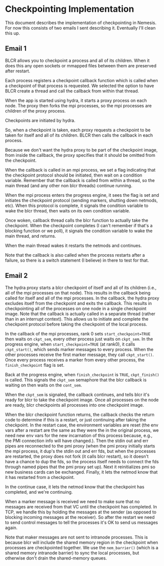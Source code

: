 # Checkpointing Implementation

This document describes the implementation of checkpointing in Nemesis.
For now this consists of two emails I sent describing it. Eventually
I'll clean this up.

## Email 1

BLCR allows you to checkpoint a process and all of its children. When it
does this any open sockets or mmapped files between them are preserved
after restart.

Each process registers a checkpoint callback function which is called
when a checkpoint of that process is requested. We selected the option
to have BLCR create a thread and call the callback from within that
thread.

When the app is started using hydra, it starts a proxy process on each
node. The proxy then forks the mpi processes, so the mpi processes are
children of the proxy process.

Checkpoints are initiated by hydra.

So, when a checkpoint is taken, each proxy requests a checkpoint to be
taken for itself and all of its children. BLCR then calls the callback
in each process.

Because we don't want the hydra proxy to be part of the checkpoint
image, from inside the callback, the proxy specifies that it should be
omitted from the checkpoint.

When the callback is called in an mpi process, we set a flag indicating
that the checkpoint protocol should be initiated, then wait on a
condition variable. Remember that the callback is called from within a
thread, so the main thread (and any other non blcr threads) continue
running.

When the mpi process enters the progress engine, it sees the flag is set
and initiates the checkpoint protocol (sending markers, shutting down
netmods, etc). When this protocol is complete, it signals the condition
variable to wake the blcr thread, then waits on its own condition
variable.

Once woken, callback thread calls the blcr function to actually take the
checkpoint. When the checkpoint completes (I can't remember if that's a
blocking function or we poll), it signals the condition variable to wake
the main thread, and returns.

When the main thread wakes it restarts the netmods and continues.

Note that the callback is also called when the process restarts after a
failure, so there is a switch statement (I believe) in there to test for
that.

## Email 2

The hydra proxy starts a blcr checkpoint of itself and all of its
children (i.e., all of the mpi processes on that node). This results in
the callback being called for itself and all of the mpi processes. In
the callback, the hydra proxy excludes itself from the checkpoint and
exits the callback. This results in checkpointing all of the processes
on one node in a single checkpoint image. Note that the callback is
actually called in a separate thread (rather than in an interrupt
context). This allows us to initiate and complete the checkpoint
protocol before taking the checkpoint of the local process.

In the callback of the mpi processes, rank 0 sets `start_checkpoint=TRUE`
then waits on `ckpt_sem`, every other process just waits on `ckpt_sem`. In
the progress engine, when `start_checkpoint=TRUE` (at rank0), it calls
`ckpt_start()`, which sends marker messages to every process. When the
other processes receive the first marker message, they call
`ckpt_start()`. Once every process receives a marker from every other
process, the `finish_checkpoint` flag is set.

Back at the progress engine, when `finish_checkpoint` is `TRUE`,
`ckpt_finish()` is called. This signals the `ckpt_sem` semaphore that the
blcr callback is waiting on then waits on the `cont_sem`.

When the `ckpt_sem` is signaled, the callback continues, and tells blcr
it's ready for blcr to take the checkpoint image. Once all processes on
the node are ready, blcr checkpoints all processes into one checkpoint
image.

When the blcr checkpoint function returns, the callback checks the
return code to determine if this is a restart, or just continuing after
taking the checkpoint. In the restart case, the environment variables
are reset (the env vars after a restart are the same as they were the in
the original process, we need new env vars for the new incarnation of
this process because, e.g., the PMI connection info will have changed.).
Then the stdin out and err pipes are reconnected to the pmi proxy (when
the pmi proxy initially starts the mpi process, it dup's the stdin out
and err fds, but when the processes are restarted, the proxy does not
fork (it calls blcr restart), so it doesn't have a chance to dup the
fds, so the process itself needs to connect the fds through named pipes
that the pmi proxy set up). Next it reinitializes pmi so new business
cards can be exchanged. Finally, it lets the netmod know that it has
restarted from a checkpoint.

In the continue case, it lets the netmod know that the checkpoint has
completed, and we're continuing.

When a marker message is received we need to make sure that no messages
are received from that VC until the checkpoint has completed. In TCP, we
handle this by holding the messages at the sender (as opposed to
blocking incoming messages at the receiver). So after the restart we
need to send control messages to tell the processes it's OK to send us
messages again.

Note that maker messages are not sent to intranode processes. This is
because blcr will include the shared memory region in the checkpoint
when processes are checkpointed together. We use the `nem_barrier()`
(which is a shared memory intranode barrier) to sync the local
processes, but otherwise don't drain the shared-memory queues.
